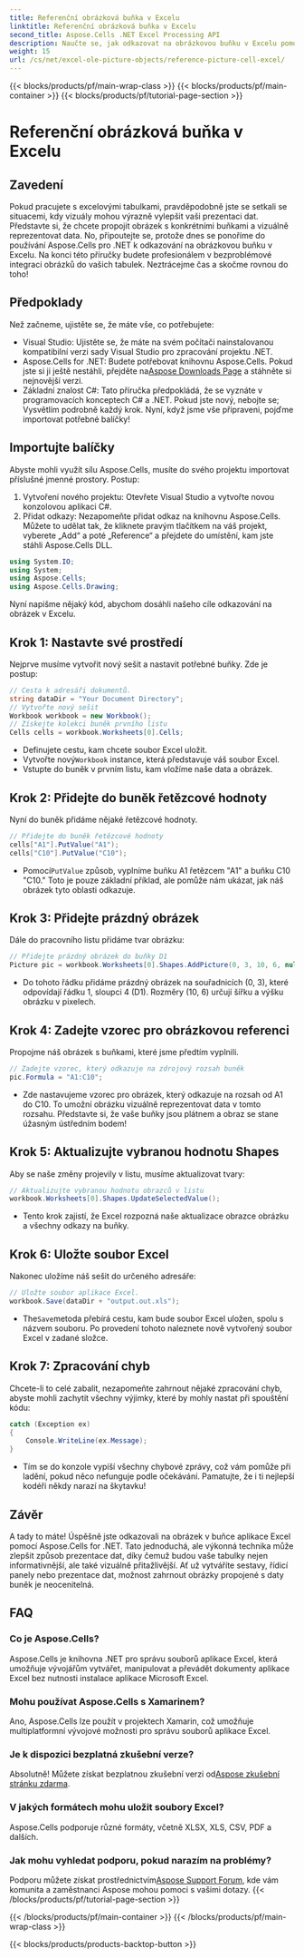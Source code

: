 ```yaml
---
title: Referenční obrázková buňka v Excelu
linktitle: Referenční obrázková buňka v Excelu
second_title: Aspose.Cells .NET Excel Processing API
description: Naučte se, jak odkazovat na obrázkovou buňku v Excelu pomocí Aspose.Cells for .NET pomocí tohoto podrobného kurzu. Vylepšete své tabulky.
weight: 15
url: /cs/net/excel-ole-picture-objects/reference-picture-cell-excel/
---
```


{{< blocks/products/pf/main-wrap-class >}}
{{< blocks/products/pf/main-container >}}
{{< blocks/products/pf/tutorial-page-section >}}

# Referenční obrázková buňka v Excelu

## Zavedení
Pokud pracujete s excelovými tabulkami, pravděpodobně jste se setkali se situacemi, kdy vizuály mohou výrazně vylepšit vaši prezentaci dat. Představte si, že chcete propojit obrázek s konkrétními buňkami a vizuálně reprezentovat data. No, připoutejte se, protože dnes se ponoříme do používání Aspose.Cells pro .NET k odkazování na obrázkovou buňku v Excelu. Na konci této příručky budete profesionálem v bezproblémové integraci obrázků do vašich tabulek. Neztrácejme čas a skočme rovnou do toho!
## Předpoklady
Než začneme, ujistěte se, že máte vše, co potřebujete:
- Visual Studio: Ujistěte se, že máte na svém počítači nainstalovanou kompatibilní verzi sady Visual Studio pro zpracování projektu .NET.
- Aspose.Cells for .NET: Budete potřebovat knihovnu Aspose.Cells. Pokud jste si ji ještě nestáhli, přejděte na[Aspose Downloads Page](https://releases.aspose.com/cells/net/) a stáhněte si nejnovější verzi.
- Základní znalost C#: Tato příručka předpokládá, že se vyznáte v programovacích konceptech C# a .NET. Pokud jste nový, nebojte se; Vysvětlím podrobně každý krok.
Nyní, když jsme vše připraveni, pojďme importovat potřebné balíčky!
## Importujte balíčky
Abyste mohli využít sílu Aspose.Cells, musíte do svého projektu importovat příslušné jmenné prostory. Postup:
1. Vytvoření nového projektu: Otevřete Visual Studio a vytvořte novou konzolovou aplikaci C#.
2. Přidat odkazy: Nezapomeňte přidat odkaz na knihovnu Aspose.Cells. Můžete to udělat tak, že kliknete pravým tlačítkem na váš projekt, vyberete „Add“ a poté „Reference“ a přejdete do umístění, kam jste stáhli Aspose.Cells DLL.
```csharp
using System.IO;
using System;
using Aspose.Cells;
using Aspose.Cells.Drawing;
```
Nyní napišme nějaký kód, abychom dosáhli našeho cíle odkazování na obrázek v Excelu.
## Krok 1: Nastavte své prostředí
Nejprve musíme vytvořit nový sešit a nastavit potřebné buňky. Zde je postup:
```csharp
// Cesta k adresáři dokumentů.
string dataDir = "Your Document Directory";
// Vytvořte nový sešit
Workbook workbook = new Workbook();
// Získejte kolekci buněk prvního listu
Cells cells = workbook.Worksheets[0].Cells;
```
 
- Definujete cestu, kam chcete soubor Excel uložit.
-  Vytvořte nový`Workbook` instance, která představuje váš soubor Excel.
- Vstupte do buněk v prvním listu, kam vložíme naše data a obrázek.
## Krok 2: Přidejte do buněk řetězcové hodnoty
Nyní do buněk přidáme nějaké řetězcové hodnoty. 
```csharp
// Přidejte do buněk řetězcové hodnoty
cells["A1"].PutValue("A1");
cells["C10"].PutValue("C10");
```
 
-  Pomocí`PutValue` způsob, vyplníme buňku A1 řetězcem "A1" a buňku C10 "C10." Toto je pouze základní příklad, ale pomůže nám ukázat, jak náš obrázek tyto oblasti odkazuje.
## Krok 3: Přidejte prázdný obrázek
Dále do pracovního listu přidáme tvar obrázku:
```csharp
// Přidejte prázdný obrázek do buňky D1
Picture pic = workbook.Worksheets[0].Shapes.AddPicture(0, 3, 10, 6, null);
```
 
- Do tohoto řádku přidáme prázdný obrázek na souřadnicích (0, 3), které odpovídají řádku 1, sloupci 4 (D1). Rozměry (10, 6) určují šířku a výšku obrázku v pixelech.
## Krok 4: Zadejte vzorec pro obrázkovou referenci
Propojme náš obrázek s buňkami, které jsme předtím vyplnili.
```csharp
// Zadejte vzorec, který odkazuje na zdrojový rozsah buněk
pic.Formula = "A1:C10";
```

- Zde nastavujeme vzorec pro obrázek, který odkazuje na rozsah od A1 do C10. To umožní obrázku vizuálně reprezentovat data v tomto rozsahu. Představte si, že vaše buňky jsou plátnem a obraz se stane úžasným ústředním bodem!
## Krok 5: Aktualizujte vybranou hodnotu Shapes
Aby se naše změny projevily v listu, musíme aktualizovat tvary:
```csharp
// Aktualizujte vybranou hodnotu obrazců v listu
workbook.Worksheets[0].Shapes.UpdateSelectedValue();
```

- Tento krok zajistí, že Excel rozpozná naše aktualizace obrazce obrázku a všechny odkazy na buňky.
## Krok 6: Uložte soubor Excel
Nakonec uložíme náš sešit do určeného adresáře:
```csharp
// Uložte soubor aplikace Excel.
workbook.Save(dataDir + "output.out.xls");
```

-  The`Save`metoda přebírá cestu, kam bude soubor Excel uložen, spolu s názvem souboru. Po provedení tohoto naleznete nově vytvořený soubor Excel v zadané složce.
## Krok 7: Zpracování chyb
Chcete-li to celé zabalit, nezapomeňte zahrnout nějaké zpracování chyb, abyste mohli zachytit všechny výjimky, které by mohly nastat při spouštění kódu:
```csharp
catch (Exception ex)
{
    Console.WriteLine(ex.Message);
}
```

- Tím se do konzole vypíší všechny chybové zprávy, což vám pomůže při ladění, pokud něco nefunguje podle očekávání. Pamatujte, že i ti nejlepší kodéři někdy narazí na škytavku!
## Závěr
A tady to máte! Úspěšně jste odkazovali na obrázek v buňce aplikace Excel pomocí Aspose.Cells for .NET. Tato jednoduchá, ale výkonná technika může zlepšit způsob prezentace dat, díky čemuž budou vaše tabulky nejen informativnější, ale také vizuálně přitažlivější. Ať už vytváříte sestavy, řídicí panely nebo prezentace dat, možnost zahrnout obrázky propojené s daty buněk je neocenitelná.
## FAQ
### Co je Aspose.Cells?
Aspose.Cells je knihovna .NET pro správu souborů aplikace Excel, která umožňuje vývojářům vytvářet, manipulovat a převádět dokumenty aplikace Excel bez nutnosti instalace aplikace Microsoft Excel.
### Mohu používat Aspose.Cells s Xamarinem?
Ano, Aspose.Cells lze použít v projektech Xamarin, což umožňuje multiplatformní vývojové možnosti pro správu souborů aplikace Excel.
### Je k dispozici bezplatná zkušební verze?
 Absolutně! Můžete získat bezplatnou zkušební verzi od[Aspose zkušební stránku zdarma](https://releases.aspose.com/).
### V jakých formátech mohu uložit soubory Excel?
Aspose.Cells podporuje různé formáty, včetně XLSX, XLS, CSV, PDF a dalších.
### Jak mohu vyhledat podporu, pokud narazím na problémy?
 Podporu můžete získat prostřednictvím[Aspose Support Forum](https://forum.aspose.com/c/cells/9), kde vám komunita a zaměstnanci Aspose mohou pomoci s vašimi dotazy.
{{< /blocks/products/pf/tutorial-page-section >}}

{{< /blocks/products/pf/main-container >}}
{{< /blocks/products/pf/main-wrap-class >}}

{{< blocks/products/products-backtop-button >}}
